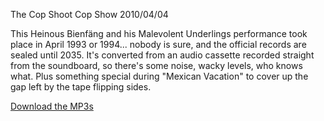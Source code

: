 The Cop Shoot Cop Show
2010/04/04

This Heinous Bienfäng and his Malevolent Underlings performance took place in April 1993 or 1994... nobody is sure, and the official records are sealed until 2035. It's converted from an audio cassette recorded straight from the soundboard, so there's some noise, wacky levels, who knows what. Plus something special during "Mexican Vacation" to cover up the gap left by the tape flipping sides.

<a href="/audio/albums/cop_shoot_cop.zip">Download the MP3s</a>
